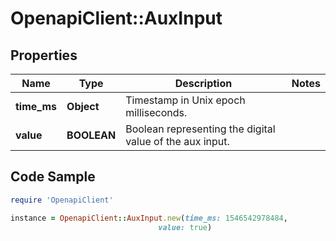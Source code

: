 # OpenapiClient::AuxInput

## Properties
Name | Type | Description | Notes
------------ | ------------- | ------------- | -------------
**time_ms** | **Object** | Timestamp in Unix epoch milliseconds. | 
**value** | **BOOLEAN** | Boolean representing the digital value of the aux input. | 

## Code Sample

```ruby
require 'OpenapiClient'

instance = OpenapiClient::AuxInput.new(time_ms: 1546542978484,
                                 value: true)
```


